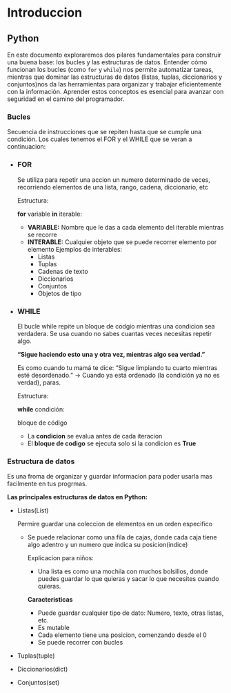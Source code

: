 # Introduccion

## Python
En este documento exploraremos dos pilares fundamentales para construir una buena base: los bucles y las estructuras de datos. Entender cómo funcionan los bucles (como `for` y `while`) nos permite automatizar tareas, mientras que dominar las estructuras de datos (listas, tuplas, diccionarios y conjuntos)nos da las herramientas para organizar y trabajar eficientemente con la información. Aprender estos conceptos es esencial para avanzar con seguridad en el camino del programador.

### Bucles 
Secuencia de instrucciones que se repiten hasta que se cumple una condición.
Los cuales tenemos el FOR y el WHILE que se veran a continuacion: 

- ### FOR
  Se utiliza para repetir una accion un numero determinado de veces, recorriendo elementos de una lista, rango, cadena, diccionario, etc

  Estructura:
  
   **for** variable **in** iterable:
  - **VARIABLE:** Nombre que le das a cada elemento del iterable mientras se recorre
  - **INTERABLE:** Cualquier objeto que se puede recorrer elemento por elemento
       Ejemplos de interables:
    - Listas
    - Tuplas
    - Cadenas de texto
    - Diccionarios
    - Conjuntos
    - Objetos de tipo 


    
- ### WHILE
  El bucle while repite un bloque de codgio mientras una condicion sea verdadera. Se usa cuando no sabes cuantas veces necesitas repetir algo.

  **“Sigue haciendo esto una y otra vez, mientras algo sea verdad.”**
  
  Es como cuando tu mamá te dice:
  “Sigue limpiando tu cuarto mientras esté desordenado.”
  → Cuando ya está ordenado (la condición ya no es verdad), paras.

  Estructura:
  
  **while** condición:

  bloque de código
  - La **condicion** se evalua antes de cada iteracion
  - El **bloque de codigo** se ejecuta solo si la condicion es **True**


### Estructura de datos 
Es una froma de organizar y guardar informacion para poder usarla mas facilmente en tus progrmas.

**Las principales estructuras de datos en Python:**
- Listas(List)

  Permire guardar una coleccion de elementos en un orden especifico
  
  - Se puede relacionar como una fila de cajas, donde cada caja tiene algo adentro y un numero que indica su posicion(indice)
    
    Explicacion para niños:
    - Una lista es como una mochila con muchos bolsillos, donde puedes guardar lo que quieras y sacar lo que necesites cuando quieras.
      
    **Caracteristicas**
    - Puede guardar cualquier tipo de dato: Numero, texto, otras listas, etc.
    - Es mutable
    - Cada elemento tiene una posicion, comenzando desde el 0
    - Se puede recorrer con bucles
      
- Tuplas(tuple)
- Diccionarios(dict)
- Conjuntos(set)





  



  

